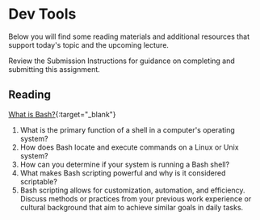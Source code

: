 # Dev Tools

Below you will find some reading materials and additional resources that support today's topic and the upcoming lecture.

Review the Submission Instructions for guidance on completing and submitting this assignment.

## Reading

[What is Bash?](https://opensource.com/resources/what-bash){:target="_blank"}

1. What is the primary function of a shell in a computer's operating system?
1. How does Bash locate and execute commands on a Linux or Unix system?
1. How can you determine if your system is running a Bash shell?
1. What makes Bash scripting powerful and why is it considered scriptable?
1. Bash scripting allows for customization, automation, and efficiency. Discuss methods or practices from your previous work experience or cultural background that aim to achieve similar goals in daily tasks.
